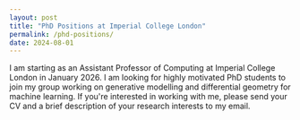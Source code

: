 ```yaml
---
layout: post
title: "PhD Positions at Imperial College London"
permalink: /phd-positions/
date: 2024-08-01
---
```


I am starting as an Assistant Professor of Computing at Imperial College London in January 2026. I am looking for highly motivated PhD students to join my group working on generative modelling and differential geometry for machine learning. If you're interested in working with me, please send your CV and a brief description of your research interests to my email.
